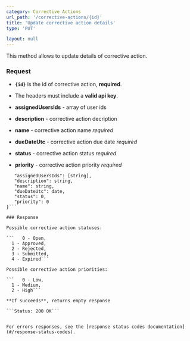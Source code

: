 ```yaml
---
category: Corrective Actions
url_path: '/corrective-actions/{id}'
title: 'Update corrective action details'
type: 'PUT'

layout: null
---
```


This method allows to update details of corrective action.

### Request

* **`{id}`** is the id of corrective action, **required**.
* The headers must include a **valid api key**.

* **assignedUsersIds** - array of user ids 
* **description** - corrective action decription
* **name** - corrective action name *required*
* **dueDateUtc** - corrective action due date *required*
* **status** - corrective action status *required*
* **priority** - corrective action priority *required*

```{
   "assignedUsersIds": [string],
   "description": string,
   "name": string,
   "dueDateUtc": date,
   "status": 0,
   "priority": 0
}```

### Response

Possible corrective action statuses:

```   0 - Open,
  1 - Approved,
  2 - Rejected,
  3 - Submitted,
  4 - Expired```

Possible corrective action priorities:

```   0 - Low,
  1 - Medium,
  2 - High```

**If succeeds**, returns empty response

```Status: 200 OK```


For errors responses, see the [response status codes documentation](#/response-status-codes).
